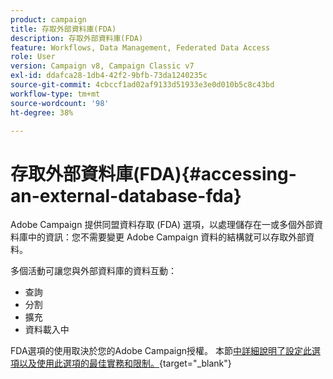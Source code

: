 ```yaml
---
product: campaign
title: 存取外部資料庫(FDA)
description: 存取外部資料庫(FDA)
feature: Workflows, Data Management, Federated Data Access
role: User
version: Campaign v8, Campaign Classic v7
exl-id: ddafca28-1db4-42f2-9bfb-73da1240235c
source-git-commit: 4cbccf1ad02af9133d51933e3e0d010b5c8c43bd
workflow-type: tm+mt
source-wordcount: '98'
ht-degree: 38%

---
```


# 存取外部資料庫(FDA){#accessing-an-external-database-fda}

Adobe Campaign 提供同盟資料存取 (FDA) 選項，以處理儲存在一或多個外部資料庫中的資訊：您不需要變更 Adobe Campaign 資料的結構就可以存取外部資料。

多個活動可讓您與外部資料庫的資料互動：

* 查詢
* 分割
* 擴充
* 資料載入中

FDA選項的使用取決於您的Adobe Campaign授權。 本節[中詳細說明了設定此選項以及使用此選項的最佳實務和限制。](https://experienceleague.adobe.com/docs/campaign/campaign-v8/connect/fda.html?lang=zh-Hant){target="_blank"}
